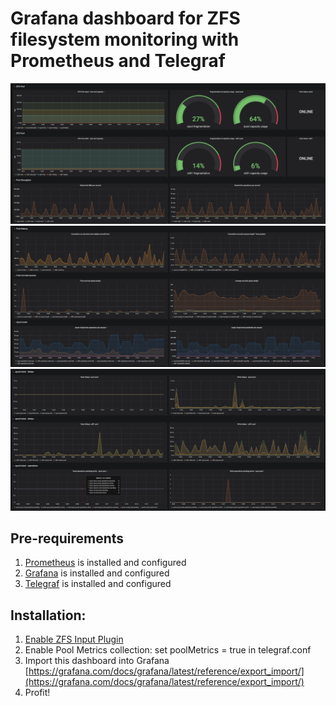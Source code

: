 # Grafana dashboard for ZFS filesystem monitoring with Prometheus and Telegraf
![Grafana dashboard screenshot](screen.png)
![Grafana dashboard screenshot](screen2.png)
![Grafana dashboard screenshot](screen3.png)

## Pre-requirements
1. [Prometheus](https://prometheus.io/) is installed and configured
2. [Grafana](https://grafana.com/) is installed and configured
3. [Telegraf](https://github.com/influxdata/telegraf) is installed and configured


## Installation:
1. [Enable ZFS Input Plugin](https://github.com/influxdata/telegraf/tree/master/plugins/inputs/zfs)
2. Enable Pool Metrics collection: set poolMetrics = true in telegraf.conf
3. Import this dashboard into Grafana [https://grafana.com/docs/grafana/latest/reference/export_import/](https://grafana.com/docs/grafana/latest/reference/export_import/)
4. Profit!
